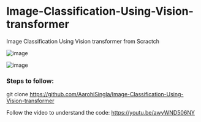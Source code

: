 # Image-Classification-Using-Vision-transformer
Image Classification Using Vision transformer from Scractch

![image](https://github.com/AarohiSingla/Image-Classification-Using-Vision-transformer/assets/60029146/56a6a8f5-fff8-4fca-80e7-4917a3f6ddcc)


![image](https://github.com/AarohiSingla/Image-Classification-Using-Vision-transformer/assets/60029146/cc061684-348b-4c51-afe3-4e88b7a9f5e7)

### Steps to follow:

git clone https://github.com/AarohiSingla/Image-Classification-Using-Vision-transformer

Follow the video to understand the code: https://youtu.be/awyWND506NY
